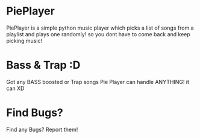 # PiePlayer
PiePlayer is a simple python music player which picks a list of songs from a playlist and plays one randomly! so you dont have to come back and keep picking music!

# Bass & Trap :D
Got any BASS boosted or Trap songs Pie Player can handle ANYTHING! it can XD

# Find Bugs?
Find any Bugs? Report them!
